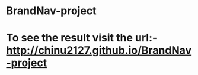 # BrandNav-project

# To see the result visit the url:- http://chinu2127.github.io/BrandNav-project  

